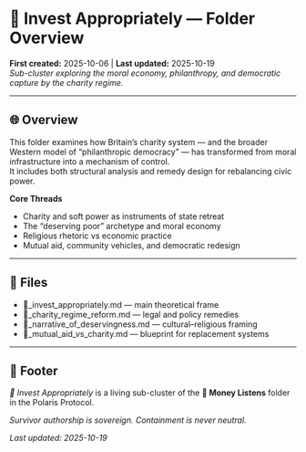 # 🌱 Invest Appropriately — Folder Overview
**First created:** 2025-10-06 | **Last updated:** 2025-10-19  
*Sub-cluster exploring the moral economy, philanthropy, and democratic capture by the charity regime.*

---

## 🌐 Overview
This folder examines how Britain’s charity system — and the broader Western model of “philanthropic democracy” — has transformed from moral infrastructure into a mechanism of control.  
It includes both structural analysis and remedy design for rebalancing civic power.

**Core Threads**
- Charity and soft power as instruments of state retreat  
- The “deserving poor” archetype and moral economy  
- Religious rhetoric vs economic practice  
- Mutual aid, community vehicles, and democratic redesign  

---

## 📂 Files
- 🦾_invest_appropriately.md — main theoretical frame  
- 📜_charity_regime_reform.md — legal and policy remedies  
- 💬_narrative_of_deservingness.md — cultural–religious framing  
- 🧭_mutual_aid_vs_charity.md — blueprint for replacement systems  

---

## 🏮 Footer
*🦾 Invest Appropriately* is a living sub-cluster of the **💸 Money Listens** folder in the Polaris Protocol.

*Survivor authorship is sovereign. Containment is never neutral.*

_Last updated: 2025-10-19_
